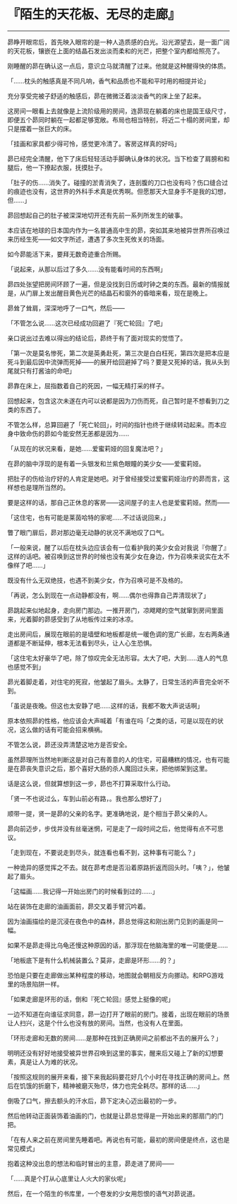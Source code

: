 # 『陌生的天花板、无尽的走廊』

------

昴睁开眼帘后，首先映入眼帘的是一种人造质感的白光。沿光源望去，是一面广阔的天花板，镶嵌在上面的结晶石发出淡而柔和的光芒，把整个室内都给照亮了。

刚睡醒的昴在确认这一点后，意识立马就清醒了过来。他就是这种醒得快的体质。

「……枕头的触感真是不同凡响，香气和品质也不能和平时用的相提并论」

充分享受完被子舒适的触感后，昴在微微泛着淡淡香气的床上坐了起来。

这房间一眼看上去就像是上流阶级用的房间，连昴现在躺着的床也是国王级尺寸，即便五个昴同时躺在一起都足够宽敞。布局也相当特别，将近二十榻的房间里，却只是摆着一张巨大的床。

「挂画和家具都少得可怜，感觉更冷清了。客房这样真的好吗」

昴已经完全清醒，他下了床后轻轻活动手脚确认身体的状况。当下检查了肩膀和和腿后，他一下撩起衣服，抚摸肚子。

「肚子的伤……消失了。碰撞的淤青消失了，连剖腹的刀口也没有吗？伤口缝合过的痕迹也没有，这世界的外科手术真是优秀啊。但愿那天大显身手不是我的幻想，但……」

昴回想起自己的肚子被深深地切开还有先前一系列所发生的破事。

本应该在地球的日本国内作为一名普通高中生的昴，突如其来地被异世界所召唤过来历经生死——如文字所述，遭遇了多次生死攸关的场面。

如今昴能活下来，要拜无数奇迹重合所赐。

「说起来，从那以后过了多久……没有能看时间的东西啊」

昴四处张望把房间环顾了一遍，但是没找到日历或时钟之类的东西。最新的情报就是，从门扉上发出醒目黄色光芒的结晶石和窗外的昏暗来看，现在是晚上。

昴耸了耸肩，深深地呼了一口气，然后——

「不管怎么说……这次已经成功回避了『死亡轮回』了吧」

亲口说出过去难以得出的结论后，昴终于有了面对现实的觉悟了。

「第一次是莫名惨死，第二次是英勇赴死，第三次是白白枉死，第四次是把本应是死斗到最后因中流弹而死掉——的展开给回避掉了吗？要是又死掉的话，我从头到尾就只有打酱油的命吧」

昴靠在床上，屈指数着自己的死因，一幅无精打采的样子。

回想起来，包含这次未遂在内可以说都是因为刀伤而死，自己暂时是不想看到刀之类的东西了。

不管怎么样，总算回避了「死亡轮回」，时间的指针也终于继续转动起来。而本应身中致命伤的昴如今能安然无恙都是因为……

「从现在的状况来看，是她……爱蜜莉娅的回复魔法吧？」

在昴的脑中浮现的是有着一头银发和兰紫色眼瞳的美少女——爱蜜莉娅。

把肚子的伤给治疗好的人肯定是她吧。对于曾经接受过爱蜜莉娅治疗的昴而言，这样想也是理所当然的。

要是这样的话，那自己正休息的客房——这间屋子的主人也是爱蜜莉娅。然而——

「这住宅，也有可能是莱茵哈特的家呢……不过话说回来，」

瞥了眼门扉后，昴对那边毫无动静的状况不满地叹了口气。

「一般来说，醒了以后在枕头边应该会有一位看护我的美少女会对我说『你醒了』这样的话吧。被召唤到这世界的时候也没有美少女在身边，作为召唤来说实在太不像样了吧……」

既没有什么无双绝技，也遇不到美少女，作为召唤可是不及格的。

「再说，怎么到现在一点动静都没有，啊……偶尔也得靠自己弄清现状了」

昴跳起来似地起身，走向房门那边。一推开房门，凉飕飕的空气就窜到房间里面来，光着脚的昴感受到了从地板传过来的冰凉。

走出房间后，展现在眼前的是墙壁和地板都是统一暖色调的宽广长廊，左右两条通道都是不断延伸，根本无法看到尽头，让人心生恐惧。

「这住宅太好豪华了吧，除了惊叹完全无法形容。太大了吧，大到……连人的气息也感觉不到」

昴光着脚走着，对住宅的死寂，他皱起了眉头。太静了，日常生活的声音完全听不到。

「虽说是夜晚。但这也太安静了吧……这样的话，我都不敢大声说话啊」

原本依照昴的性格，他应该会大声喊着「有谁在吗「之类的话，可是以现在的状况，这么做的话有可能会招来横祸。

不管怎么说，昴还没弄清楚这地方是否安全。

虽然昴理所当然地判断这是对自己有善意的人的住宅，可最糟糕的情况，也有可能是在昴丧失意识之后，那个喜好大肠的杀人魔回过头来，把他绑架到这里。

话是这么说，但就算想到这一步，昴也不打算采取什么行动。

「贤一不也说过么，车到山前必有路，。我也那么想好了」

顺带一提，贤一是昴的父亲的名字。更准确地说，是个相当于昴父亲的人。

昴向前迈步，步伐并没有丝毫迷惘，可是走了一段时间之后，他觉得有点不可思议。

「走到现在，不要说走到尽头，就连看也看不到，这种事有可能么？」

一种诡异的感觉挥之不去。就在昴考虑是否沿着原路折返而回头时。「咦？」，他皱起了眉头。

「这幅画……我记得一开始出房门的时候看到过的……」

站在装饰在走廊的油画面前，昴交叉着手臂沉吟着。

因为油画描绘的是沉浸在夜色中的森林，昴总觉得这和刚出房门见到的画是同一幅。

如果不是昴走得比乌龟还慢这种原因的话，那浮现在他脑海里的唯一可能便是……

「地板底下是有什么机械装置么？莫非，走廊是环形……的？」

恐怕是只要在走廊做出某种程度的移动，地图就会朝相反方向挪动。和RPG游戏里的场景陷阱一样。

「如果走廊是环形的话，倒和『死亡轮回』感觉上挺像的呢」

一边不知道在向谁征求同意，昴一边打开了眼前的房门。接着，出现在眼前的场景让人扫兴，这是个什么也没有放的房间。当然，也没有人在里面。

「环形走廊和无数的房间……是那种在找到正确房间之前都出不去的展开么？」

明明还没有好好地接受被异世界召唤到这里的事实，醒来后又碰上了新的幻想要素，真是让人为难的状况。

「按照这规则的展开来看，接下来我起码要花好几个小时在寻找正确的房间上。然后在饥饿的折磨下，精神被磨灭殆尽，体力也完全耗尽。那样的话……」

倒吸了口气，擦去额头的汗水后，昴下定决心迈出最初的一步。

然后他转动正面装饰着油画的门，也就是让昴总觉得是一开始出来的那扇门的门把。

「在有人来之前在房间里先睡着吧。再说也有可能，最初的房间便是终点，这也是常见模式」

抱着这种没出息的想法和临时冒出的主意，昴走进了房间——

「……真是个打从心底里让人火大的家伙呢」

然后，在一个陌生的书库里，一个卷发的少女用怨恨的语气对昴说道。

